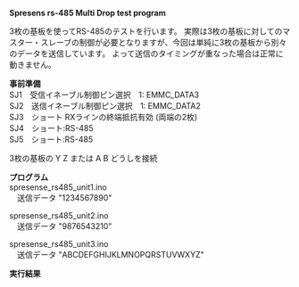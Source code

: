 **Spresens rs-485 Multi Drop test program**

3枚の基板を使ってRS-485のテストを行います。
実際は3枚の基板に対してのマスター・スレーブの制御が必要となりますが、今回は単純に3枚の基板から別々のデータを送信しています。
よって送信のタイミングが重なった場合は正常に動きません。

**事前準備**  
SJ1　受信イネーブル制御ピン選択　1: EMMC_DATA3  
SJ2　送信イネーブル制御ピン選択　1: EMMC_DATA2  
SJ3　ショート RXラインの終端抵抗有効 (両端の2枚)  
SJ4　ショート:RS-485  
SJ5　ショート:RS-485  

3枚の基板の Y Z または A B どうしを接続
  
**プログラム**  
spresense_rs485_unit1.ino  
　送信データ "1234567890"  

spresense_rs485_unit2.ino  
　送信データ "9876543210"

spresense_rs485_unit3.ino  
　送信データ "ABCDEFGHIJKLMNOPQRSTUVWXYZ"

**実行結果**